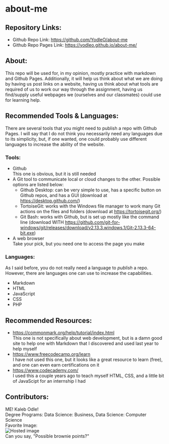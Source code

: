 # about-me

## Repository Links:
- Github Repo Link: https://github.com/YodleO/about-me
- Github Repo Pages Link: https://yodleo.github.io/about-me/

## About:
This repo will be used for, in my opinion, mostly practice with markdown and Github Pages. Additionally, it will help us think about what we are doing by having us post links on a website, having us think about what tools are required of us to work our way through the assignment, having us find/supply useful webpages we (ourselves and our classmates) could use for learning help. 

## Recommended Tools & Languages:
There are several tools that you might need to publish a repo with Github Pages. I will say that I do not think you necessarily need any languages due to its simplicity, but, if one wanted, one could probably use different languages to increase the ability of the website.

### Tools:
- Github\
This one is obvious, but it is still needed
- A Git tool to communicate local or cloud changes to the other. Possible options are listed below:
    - Github Desktop: can be very simple to use, has a specific button on Github repos, and has a GUI (download at https://desktop.github.com/)
    - TortoiseGit: works with the Windows file manager to work many Git actions on the files and folders (download at https://tortoisegit.org/)
    - Git Bash: works with Github, but is set up mostly like the command line (download WITH https://github.com/git-for-windows/git/releases/download/v2.13.3.windows.1/Git-2.13.3-64-bit.exe)
- A web browser\
Take your pick, but you need one to access the page you make

### Languages:
As I said before, you do not really need a language to *publish* a repo. However, there are languages one can use to increase the capabilities.
- Markdown
- HTML
- JavaScript
- CSS
- PHP

## Recommended Resources:
- https://commonmark.org/help/tutorial/index.html \
This one is not specifically about web development, but is a damn good site to help one with Markdown that I discovered and used last year to help myself
- https://www.freecodecamp.org/learn \
I have not used this one, but it looks like a great resource to learn (free), and one can even earn certifications on it
- https://www.codecademy.com/ \
I used this a couple years ago to teach myself HTML, CSS, and a little bit of JavaScipt for an internship I had

## Contributors:
ME! Kaleb Odle!\
Degree Programs: Data Science: Business, Data Science: Computer Science\
Favorite Image:\
![Hosted image](https://magazine.mst.edu/files/2012/10/Eloe_Nathan.jpg "Nathan friggin' Eloe") \
Can you say, "Possible brownie points?"